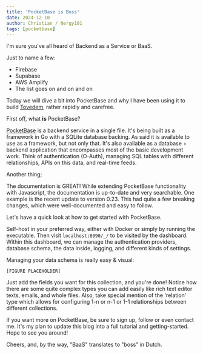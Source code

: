 ```yaml
---
title: 'PocketBase is Boss'
date: 2024-12-10
author: Christian / Nergy101
tags: [pocketbase]
---
```


I'm sure you've all heard of Backend as a Service or BaaS.

Just to name a few:

- Firebase
- Supabase
- AWS Amplify
- The list goes on and on and on

Today we will dive a bit into PocketBase and why I have been using it to build [Tovedem](https://tovedem.nergy.space), rather rapidly and carefree.

First off, what **is** PocketBase?

[PocketBase](https://pocketbase.io) is a backend service in a single file. It's being built as a framework in Go with a SQLite database backing. As said it is available to use as a framework, but not only that. It's also available as a database + backend application that encompasses most of the basic development work. Think of authentication (O-Auth), managing SQL tables with different relationships, APIs on this data, and real-time feeds.

Another thing;

The documentation is GREAT! While extending PocketBase functionality with Javascript, the documentation is up-to-date and very searchable. One example is the recent update to version 0.23. This had quite a few breaking changes, which were well-documented and easy to follow.

Let's have a quick look at how to get started with PocketBase.

Self-host in your preferred way, either with Docker or simply by running the executable. Then visit `localhost:8090/_/` to be visited by the dashboard. Within this dashboard, we can manage the authentication providers, database schema, the data inside, logging, and different kinds of settings.

Managing your data schema is really easy & visual:

```
[FIGURE PLACEHOLDER]
```

Just add the fields you want for this collection, and you're done! Notice how there are some quite complex types you can add easily like rich text editor texts, emails, and whole files. Also, take special mention of the 'relation' type which allows for configuring 1-n or n-1 or 1-1 relationships between different collections.

If you want more on PocketBase, be sure to sign up, follow or even contact me. It's my plan to update this blog into a full tutorial and getting-started. Hope to see you around!

Cheers, and, by the way, "BaaS" translates to "boss" in Dutch.
